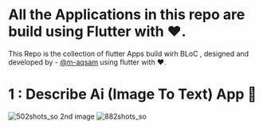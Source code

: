 # All the Applications in this repo are build using Flutter with ❤️.

This Repo is the collection of flutter Apps build wirh BLoC , designed and developed by - [@m-aqsam](https://github.com/m-aqsam) using flutter with ❤️.

# 1 : Describe Ai (Image To Text) App 📱

![502shots_so](https://github.com/user-attachments/assets/0880d242-9991-4994-8151-5fc5eb28000d)
2nd image
![882shots_so](https://github.com/user-attachments/assets/0270ac3e-3096-4d83-8bf7-0f350f14f333)
